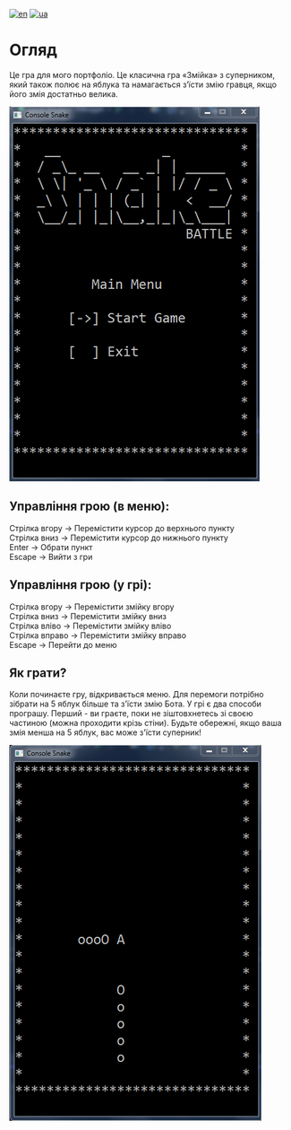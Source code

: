 [![en](https://img.shields.io/badge/Language-English-red.svg)](https://github.com/adven12/Snake_Battle/blob/master/README.md)
[![ua](https://img.shields.io/badge/Language-Ukrainian-green.svg)](https://github.com/adven12/Snake_Battle/blob/master/README.ua.md)

# **Огляд**<br />
Це гра для мого портфоліо. Це класична гра «Змійка» з суперником, який також полює на яблука та намагається з’їсти змію гравця, якщо його змія достатньо велика.

![image](https://github.com/adven12/Snake_Battle/blob/master/Assets/images/img_2.png)

## **Управління грою (в меню):**<br />
Стрілка вгору -> Перемістити курсор до верхнього пункту<br />
Стрілка вниз -> Перемістити курсор до нижнього пункту<br />
Enter -> Обрати пункт<br />
Escape -> Вийти з гри<br />

## **Управління грою (у грі):**<br />
Стрілка вгору -> Перемістити змійку вгору<br />
Стрілка вниз -> Перемістити змійку вниз<br />
Стрілка вліво -> Перемістити змійку вліво<br />
Стрілка вправо -> Перемістити змійку вправо<br />
Escape -> Перейти до меню<br />

## **Як грати?**<br />
Коли починаєте гру, відкривається меню. Для перемоги потрібно зібрати на 5 яблук більше та з'їсти змію Бота. У грі є два способи програшу. Перший - ви граєте, поки не зіштовхнетесь зі своєю частиною (можна проходити крізь стіни). Будьте обережні, якщо ваша змія менша на 5 яблук, вас може з'їсти суперник!

![image](https://github.com/adven12/Snake_Battle/blob/master/Assets/images/img_1.png)
